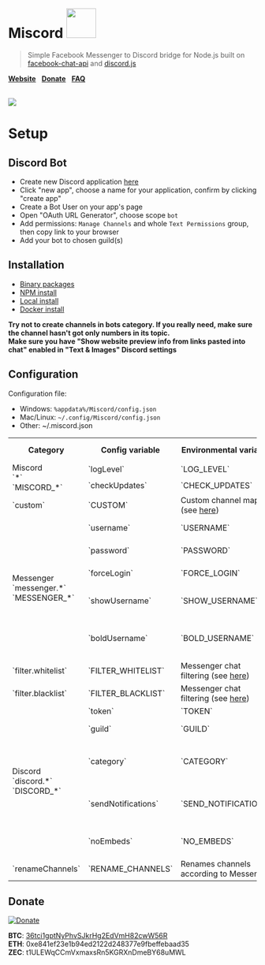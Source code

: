 # Miscord <img src="../gh-pages/img/icon.png" width="60">
> Simple Facebook Messenger to Discord bridge for Node.js built on [facebook-chat-api](https://github.com/Schmavery/facebook-chat-api) and [discord.js](https://discord.js.org)

**[Website](https://miscord.js.org/)** &nbsp; **[Donate](#donate)** &nbsp; **[FAQ](../../wiki/faq)**

<br>

<a href="https://miscord.js.org/">
  <img src="../gh-pages/img/screenshot.png" style="max-width: 80%">
</a>

# Setup

## Discord Bot

- Create new Discord application [here](https://discordapp.com/developers/applications/me)
- Click "new app", choose a name for your application, confirm by clicking "create app"
- Create a Bot User on your app's page
- Open "OAuth URL Generator", choose scope `bot`
- Add permissions: `Manage Channels` and whole `Text Permissions` group, then copy link to your browser
- Add your bot to chosen guild(s)

## Installation
- [Binary packages](../../releases/latest)
- [NPM install](../../wiki/install#npm)
- [Local install](../../wiki/install#local)
- [Docker install](../../wiki/install#docker)


**Try not to create channels in bots category. If you really need, make sure the channel hasn't got only numbers in its topic.**  
**Make sure you have "Show website preview info from links pasted into chat" enabled in "Text & Images" Discord settings**


## Configuration

Configuration file:
- Windows: `%appdata%/Miscord/config.json`
- Mac/Linux: `~/.config/Miscord/config.json`
- Other: ~/.miscord.json

<table>
  <tr>
    <th>Category</th>
    <th>Config variable</th>
    <th>Environmental variable</th>
    <th>Description</th>
    <th>Optional</th>
    <th>Default value</th>
  </tr>
  <tr>
    <td rowspan="2">
      Miscord<br />
      `*`<br />
      `MISCORD_*`
    </td>
    <td>`logLevel`</td>
    <td>`LOG_LEVEL`</td>
    <td>Log level (see <a href="https://github.com/npm/npmlog#loglevelprefix-message-">here</a>)</td>
    <td>:heavy_check_mark:</td>
    <td>`"info"`</td>
  </tr>
  <tr>
    <td>`checkUpdates`</td>
    <td>`CHECK_UPDATES`</td>
    <td>Checking updates</td>
    <td>:heavy_check_mark:</td>
    <td>`true`</td>
  </tr>  
  <tr>
    <td>`custom`</td>
    <td>`CUSTOM`</td>
    <td>Custom channel map (see <a href="../../wiki/custom-mapping">here</a>)</td>
    <td>:heavy_check_mark:</td>
    <td>`{}`</td>
  </tr>
  <tr>
    <td rowspan="5">
      Messenger<br />
      `messenger.*`<br />
      `MESSENGER_*`
    </td>
    <td>`username`</td>
    <td>`USERNAME`</td>
    <td>Messenger username</td>
    <td>:heavy_multiplication_x:</td>
    <td>`(none)`</td>
  </tr>
  <tr>
    <td>`password`</td>
    <td>`PASSWORD`</td>
    <td>Messenger password</td>
    <td>:heavy_multiplication_x:</td>
    <td>`(none)`</td>
  </tr>
  <tr>
    <td>`forceLogin`</td>
    <td>`FORCE_LOGIN`</td>
    <td>Forces logging in to Facebook</td>
    <td>:heavy_check_mark:</td>
    <td>`false`</td>
  </tr>
  <tr>
    <td>`showUsername`</td>
    <td>`SHOW_USERNAME`</td>
    <td>Shows Discord usernames on Facebook</td>
    <td>:heavy_check_mark:</td>
    <td>`true`</td>
  </tr>
  <tr>
    <td>`boldUsername`</td>
    <td>`BOLD_USERNAME`</td>
    <td>Makes Discord usernames on Facebook bold (see <a href="../../issues/88">#88</a>)</td>
    <td>:heavy_check_mark:</td>
    <td>`false`</td>
  </tr>
  <tr>
    <td>`filter.whitelist`</td>
    <td>`FILTER_WHITELIST`</td>
    <td>Messenger chat filtering (see <a href="../../wiki/filtering">here</a>)</td>
    <td>:heavy_check_mark:</td>
    <td>`[]`</td>
  </tr>
  <tr>
    <td>`filter.blacklist`</td>
    <td>`FILTER_BLACKLIST`</td>
    <td>Messenger chat filtering (see <a href="../../wiki/filtering">here</a>)</td>
    <td>:heavy_check_mark:</td>
    <td>`[]`</td>
  </tr>
  <tr>
    <td rowspan="5">
      Discord<br />
      `discord.*`<br />
      `DISCORD_*`
    </td>
    <td>`token`</td>
    <td>`TOKEN`</td>
    <td>Discord token</td>
    <td>:heavy_multiplication_x:</td>
    <td>`(none)`</td>
  </tr>
  <tr>
    <td>`guild`</td>
    <td>`GUILD`</td>
    <td>Discord guild (server)</td>
    <td>:heavy_check_mark:</td>
    <td>(first guild available)</td>
  </tr>
  <tr>
    <td>`category`</td>
    <td>`CATEGORY`</td>
    <td>Discord category on server</td>
    <td>:heavy_check_mark:</td>
    <td>new category named `messenger`</td>
  </tr>
  <tr>
    <td>`sendNotifications`</td>
    <td>`SEND_NOTIFICATIONS`</td>
    <td>Sends notifications when appending to existing embeds (see <a href="../../issues/71">#71</a>)</td>
    <td>:heavy_check_mark:</td>
    <td>`true`</td>
  </tr>
  <tr>
    <td>`noEmbeds`</td>
    <td>`NO_EMBEDS`</td>
    <td>Sends plaintext messages without embeds</td>
    <td>:heavy_check_mark:</td>
    <td>`false`</td>
  </tr>
  <tr>
    <td>`renameChannels`</td>
    <td>`RENAME_CHANNELS`</td>
    <td>Renames channels according to Messenger</td>
    <td>:heavy_check_mark:</td>
    <td>`true`</td>
  </tr>
</table>

## Donate

[![Donate](https://www.paypalobjects.com/en_US/i/btn/btn_donateCC_LG.gif)](https://www.paypal.com/cgi-bin/webscr?cmd=_s-xclick&hosted_button_id=6MVRTWBXNH8J6)

**BTC**: <a href="bitcoin://36tci1gptNyPhvSJkrHg2EdVmH82cwW56R">36tci1gptNyPhvSJkrHg2EdVmH82cwW56R</a>  
**ETH**: 0xe841ef23e1b94ed2122d248377e9fbeffebaad35  
**ZEC**: t1ULEWqCCmVxmaxsRn5KGRXnDmeBY68uMWL

